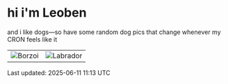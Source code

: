 # hi i'm Leoben

and i like dogs—so have some random dog pics that change whenever my CRON feels like it

|  |  |
|--------|----------|
| ![Borzoi](https://random-dog-vercel.vercel.app/api/random-borzoi?v=1749640419) | ![Labrador](https://random-dog-vercel.vercel.app/api/random-labrador?v=1749640419) |

Last updated: 2025-06-11 11:13 UTC
